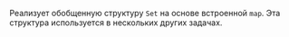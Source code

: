 Реализует обобщенную структуру `Set` на основе встроенной `map`. Эта структура используется в нескольких других задачах.